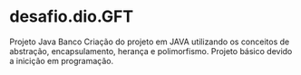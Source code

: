 # desafio.dio.GFT
Projeto Java Banco
Criação do projeto em JAVA utilizando os conceitos de abstração, encapsulamento, herança e polimorfismo.
Projeto básico devido a inicição em programação.

